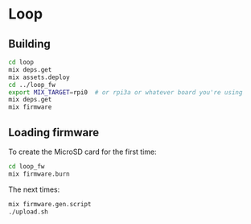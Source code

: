 # Loop

## Building

```sh
cd loop
mix deps.get
mix assets.deploy
cd ../loop_fw
export MIX_TARGET=rpi0  # or rpi3a or whatever board you're using
mix deps.get
mix firmware
```

## Loading firmware

To create the MicroSD card for the first time:

```sh
cd loop_fw
mix firmware.burn
```

The next times:

```sh
mix firmware.gen.script
./upload.sh
```

